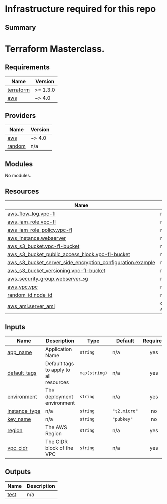 # Infrastructure required for this repo

## Summary

# Terraform Masterclass.


<!-- BEGIN_TF_DOCS -->
## Requirements

| Name | Version |
|------|---------|
| <a name="requirement_terraform"></a> [terraform](#requirement\_terraform) | >= 1.3.0 |
| <a name="requirement_aws"></a> [aws](#requirement\_aws) | ~> 4.0 |

## Providers

| Name | Version |
|------|---------|
| <a name="provider_aws"></a> [aws](#provider\_aws) | ~> 4.0 |
| <a name="provider_random"></a> [random](#provider\_random) | n/a |

## Modules

No modules.

## Resources

| Name | Type |
|------|------|
| [aws_flow_log.vpc-fl](https://registry.terraform.io/providers/hashicorp/aws/latest/docs/resources/flow_log) | resource |
| [aws_iam_role.vpc-fl](https://registry.terraform.io/providers/hashicorp/aws/latest/docs/resources/iam_role) | resource |
| [aws_iam_role_policy.vpc-fl](https://registry.terraform.io/providers/hashicorp/aws/latest/docs/resources/iam_role_policy) | resource |
| [aws_instance.webserver](https://registry.terraform.io/providers/hashicorp/aws/latest/docs/resources/instance) | resource |
| [aws_s3_bucket.vpc-fl-bucket](https://registry.terraform.io/providers/hashicorp/aws/latest/docs/resources/s3_bucket) | resource |
| [aws_s3_bucket_public_access_block.vpc-fl-bucket](https://registry.terraform.io/providers/hashicorp/aws/latest/docs/resources/s3_bucket_public_access_block) | resource |
| [aws_s3_bucket_server_side_encryption_configuration.example](https://registry.terraform.io/providers/hashicorp/aws/latest/docs/resources/s3_bucket_server_side_encryption_configuration) | resource |
| [aws_s3_bucket_versioning.vpc-fl-bucket](https://registry.terraform.io/providers/hashicorp/aws/latest/docs/resources/s3_bucket_versioning) | resource |
| [aws_security_group.webserver_sg](https://registry.terraform.io/providers/hashicorp/aws/latest/docs/resources/security_group) | resource |
| [aws_vpc.vpc](https://registry.terraform.io/providers/hashicorp/aws/latest/docs/resources/vpc) | resource |
| [random_id.node_id](https://registry.terraform.io/providers/hashicorp/random/latest/docs/resources/id) | resource |
| [aws_ami.server_ami](https://registry.terraform.io/providers/hashicorp/aws/latest/docs/data-sources/ami) | data source |

## Inputs

| Name | Description | Type | Default | Required |
|------|-------------|------|---------|:--------:|
| <a name="input_app_name"></a> [app\_name](#input\_app\_name) | Application Name | `string` | n/a | yes |
| <a name="input_default_tags"></a> [default\_tags](#input\_default\_tags) | Default tags to apply to all resources | `map(string)` | n/a | yes |
| <a name="input_environment"></a> [environment](#input\_environment) | The deployment environment | `string` | n/a | yes |
| <a name="input_instance_type"></a> [instance\_type](#input\_instance\_type) | n/a | `string` | `"t2.micro"` | no |
| <a name="input_key_name"></a> [key\_name](#input\_key\_name) | n/a | `string` | `"pubkey"` | no |
| <a name="input_region"></a> [region](#input\_region) | The AWS Region | `string` | n/a | yes |
| <a name="input_vpc_cidr"></a> [vpc\_cidr](#input\_vpc\_cidr) | The CIDR block of the VPC | `string` | n/a | yes |

## Outputs

| Name | Description |
|------|-------------|
| <a name="output_test"></a> [test](#output\_test) | n/a |
<!-- END_TF_DOCS -->

